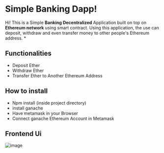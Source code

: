 # Simple Banking Dapp!

Hi! This is a Simple **Banking Decentralized** Application built on top on **Ethereum network** using smart contract. Using this application, the use can deposit, withdraw and even transfer money to other people's Ethereum address. *


## Functionalities 
- Deposit Ether
- Withdraw Ether
- Transfer Ether to Another Ethereum Address


##  How to install
- Npm install (inside project directory)
- install ganache 
- Have metamask in your Browser
- Connect ganache Ethereum Account in Metamask

## Frontend Ui
![image](https://github.com/user-attachments/assets/84ace464-8fb8-42db-a2da-b734fe6bfb96)
